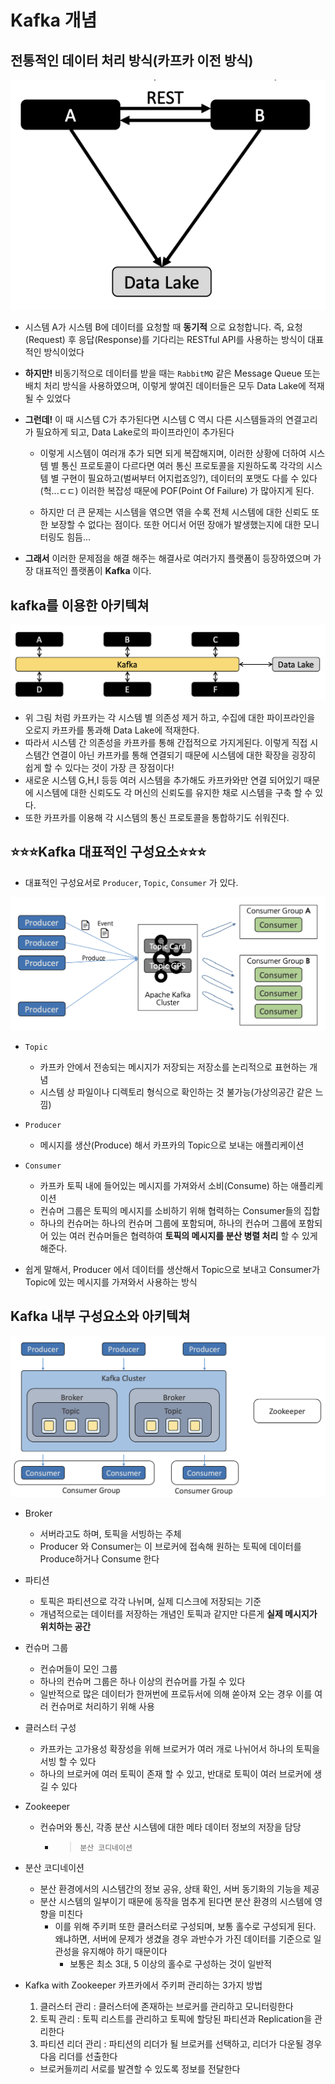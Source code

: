 # Kafka 개념

## 전통적인 데이터 처리 방식(카프카 이전 방식)
![전통적인데이터처리방식](캡처이미지/전통적인데이터처리방식.png)

- 시스템 A가 시스템 B에 데이터를 요청할 때 **동기적** 으로 요청합니다. 즉, 요청(Request) 후 응답(Response)를 기다리는 RESTful API를 사용하는 방식이 대표적인 방식이었다

- **하지만!** 비동기적으로 데이터를 받을 때는 `RabbitMQ` 같은 Message Queue 또는 배치 처리 방식을 사용하였으며, 이렇게 쌓여진 데이터들은 모두 Data Lake에 적재 될 수 있었다

- **그런데!** 이 때 시스템 C가 추가된다면 시스템 C 역시 다른 시스템들과의 연결고리가 필요하게 되고, Data Lake로의 파이프라인이 추가된다

    - 이렇게 시스템이 여러개 추가 되면 되게 복잡해지며, 이러한 상황에 더하여 시스템 별 통신 프로토콜이 다르다면 여러 통신 프로토콜을 지원하도록 각각의 시스템 별 구현이 필요하고(벌써부터 어지럽죠잉?), 데이터의 포맷도 다를 수 있다(헉...ㄷㄷ) 이러한 복잡성 때문에 POF(Point Of Failure) 가 많아지게 된다.

    - 하지만 더 큰 문제는 시스템을 엮으면 엮을 수록 전체 시스템에 대한 신뢰도 또한 보장할 수 없다는 점이다. 또한 어디서 어떤 장애가 발생했는지에 대한 모니터링도 힘듬...


- **그래서** 이러한 문제점을 해결 해주는 해결사로 여러가지 플랫폼이 등장하였으며 가장 대표적인 플랫폼이 **Kafka** 이다.


## kafka를 이용한 아키텍쳐
![kafka아키텍쳐](캡처이미지/kafka아키텍쳐.png)

- 위 그림 처럼 카프카는 각 시스템 별 의존성 제거 하고, 수집에 대한 파이프라인을 오로지 카프카를 통과해 Data Lake에 적재한다. 
- 따라서 시스템 간 의존성을 카프카를 통해 간접적으로 가지게된다. 이렇게 직접 시스템간 연결이 아닌 카프카를 통해 연결되기 때문에 시스템에 대한 확장을 굉장히 쉽게 할 수 있다는 것이 가장 큰 장점이다!
- 새로운 시스템 G,H,I 등등 여러 시스템을 추가해도 카프카와만 연결 되어있기 때문에 시스템에 대한 신뢰도도 각 머신의 신뢰도를 유지한 채로 시스템을 구축 할 수 있다.
- 또한 카프카를 이용해 각 시스템의 통신 프로토콜을 통합하기도 쉬워진다.

## ⭐⭐⭐Kafka 대표적인 구성요소⭐⭐⭐
- 대표적인 구성요서로 `Producer`, `Topic`, `Consumer` 가 있다.

![카프카의 구성요소](<캡처이미지/카프카의 구성요소.png>)

- `Topic`
    - 카프카 안에서 전송되는 메시지가 저장되는 저장소를 논리적으로 표현하는 개념
    - 시스템 상 파일이나 디렉토리 형식으로 확인하는 것 불가능(가상의공간 같은 느낌)
- `Producer`
    - 메시지를 생산(Produce) 해서 카프카의 Topic으로 보내는 애플리케이션
- `Consumer`
    - 카프카 토픽 내에 들어있는 메시지를 가져와서 소비(Consume) 하는 애플리케이션
    - 컨슈머 그룹은 토픽의 메시지를 소비하기 위해 협력하는 Consumer들의 집합
    - 하나의 컨슈머는 하나의 컨슈머 그룹에 포함되며, 하나의 컨슈머 그룹에 포함되어 있는 여러 컨슈머들은 협력하여 **토픽의 메시지를 분산 병렬 처리** 할 수 있게 해준다.

- 쉽게 말해서, Producer 에서 데이터를 생산해서 Topic으로 보내고 Consumer가 Topic에 있는 메시지를 가져와서 사용하는 방식


## Kafka 내부 구성요소와 아키텍쳐

![카프카구성요소와 아키텍쳐](<캡처이미지/카프카구성요소와 아키텍쳐.png>)

- Broker
    - 서버라고도 하며, 토픽을 서빙하는 주체
    - Producer 와 Consumer는 이 브로커에 접속해 원하는 토픽에 데이터를 Produce하거나 Consume 한다
- 파티션
    - 토픽은 파티션으로 각각 나뉘며, 실제 디스크에 저장되는 기준
    - 개념적으로는 데이터를 저장하는 개념인 토픽과 같지만 다른게 **실제 메시지가 위치하는 공간**

- 컨슈머 그룹
    - 컨슈머들이 모인 그룹
    - 하나의 컨슈머 그룹은 하나 이상의 컨슈머를 가질 수 있다
    - 일반적으로 많은 데이터가 한꺼번에 프로듀서에 의해 쏟아져 오는 경우 이를 여러 컨슈머로 처리하기 위해 사용

- 클러스터 구성
    - 카프카는 고가용성 확장성을 위해 브로커가 여러 개로 나뉘어서 하나의 토픽을 서빙 할 수 있다
    - 하나의 브로커에 여러 토픽이 존재 할 수 있고, 반대로 토픽이 여러 브로커에 생길 수 있다

- Zookeeper
    - 컨슈머와 통신, 각종 분산 시스템에 대한 메타 데이터 정보의 저장을 담당 
        - > `분산 코디네이션`

- 분산 코디네이션
    - 분산 환경에서의 시스템간의 정보 공유, 상태 확인, 서버 동기화의 기능을 제공
    - 분산 시스템의 일부이기 때문에 동작을 멈추게 된다면 분산 환경의 시스템에 영향을 미친다
        - 이를 위해 주키퍼 또한 클러스터로 구성되며, 보통 홀수로 구성되게 된다. 왜냐하면, 서버에 문제가 생겼을 경우 과반수가 가진 데이터를 기준으로 일관성을 유지해야 하기 때문이다
            - 보통은 최소 3대, 5 이상의 홀수로 구성하는 것이 일반적

- Kafka with Zookeeper
카프카에서 주키퍼 관리하는 3가지 방법
  1. 클러스터 관리 : 클러스터에 존재하는 브로커를 관리하고 모니터링한다
  2. 토픽 관리 : 토픽 리스트를 관리하고 토픽에 할당된 파티션과 Replication을 관리한다
  3. 파티션 리더 관리 : 파티션의 리더가 될 브로커를 선택하고, 리더가 다운될 경우 다음 리더를 선출한다
  - 브로커들끼리 서로를 발견할 수 있도록 정보를 전달한다

